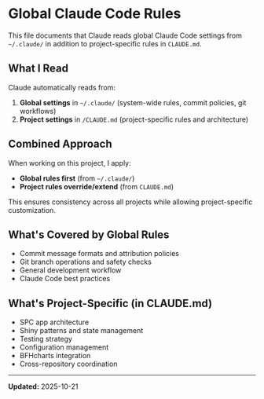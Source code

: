 # Global Claude Code Rules

This file documents that Claude reads global Claude Code settings from `~/.claude/` in addition to project-specific rules in `CLAUDE.md`.

## What I Read

Claude automatically reads from:
1. **Global settings** in `~/.claude/` (system-wide rules, commit policies, git workflows)
2. **Project settings** in `/CLAUDE.md` (project-specific rules and architecture)

## Combined Approach

When working on this project, I apply:
- **Global rules first** (from `~/.claude/`)
- **Project rules override/extend** (from `CLAUDE.md`)

This ensures consistency across all projects while allowing project-specific customization.

## What's Covered by Global Rules

- Commit message formats and attribution policies
- Git branch operations and safety checks
- General development workflow
- Claude Code best practices

## What's Project-Specific (in CLAUDE.md)

- SPC app architecture
- Shiny patterns and state management
- Testing strategy
- Configuration management
- BFHcharts integration
- Cross-repository coordination

---

**Updated:** 2025-10-21
